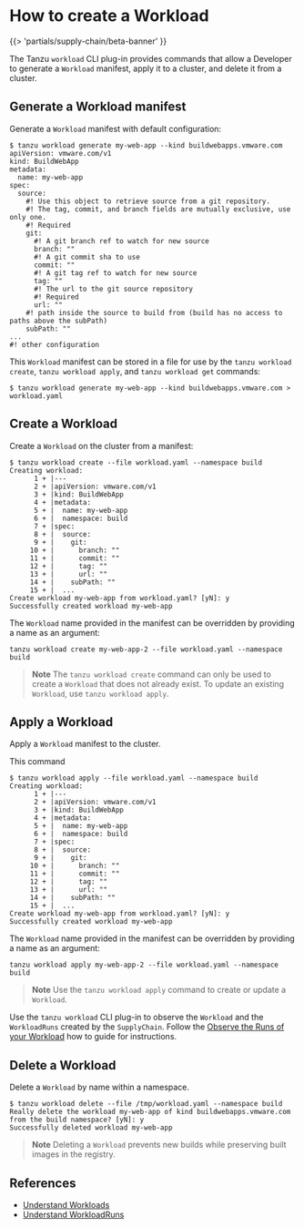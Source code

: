 # How to create a Workload

{{> 'partials/supply-chain/beta-banner' }}

The Tanzu `workload` CLI plug-in provides commands that allow a Developer to generate a `Workload` manifest, apply it to a cluster, and delete it from a cluster.

## Generate a Workload manifest

Generate a `Workload` manifest with default configuration:

```console
$ tanzu workload generate my-web-app --kind buildwebapps.vmware.com
apiVersion: vmware.com/v1
kind: BuildWebApp
metadata:
  name: my-web-app
spec:
  source:
    #! Use this object to retrieve source from a git repository.
    #! The tag, commit, and branch fields are mutually exclusive, use only one.
    #! Required
    git:
      #! A git branch ref to watch for new source
      branch: ""
      #! A git commit sha to use
      commit: ""
      #! A git tag ref to watch for new source
      tag: ""
      #! The url to the git source repository
      #! Required
      url: ""
    #! path inside the source to build from (build has no access to paths above the subPath)
    subPath: ""
...
#! other configuration
```

This `Workload` manifest can be stored in a file for use by the `tanzu workload create`, `tanzu workload apply`, and `tanzu workload get` commands:

```console
$ tanzu workload generate my-web-app --kind buildwebapps.vmware.com > workload.yaml
```

## Create a Workload

Create a `Workload` on the cluster from a manifest:

```console
$ tanzu workload create --file workload.yaml --namespace build
Creating workload:
      1 + |---
      2 + |apiVersion: vmware.com/v1
      3 + |kind: BuildWebApp
      4 + |metadata:
      5 + |  name: my-web-app
      6 + |  namespace: build
      7 + |spec:
      8 + |  source:
      9 + |    git:
     10 + |      branch: ""
     11 + |      commit: ""
     12 + |      tag: ""
     13 + |      url: ""
     14 + |    subPath: ""
     15 + |  ...
Create workload my-web-app from workload.yaml? [yN]: y
Successfully created workload my-web-app
```

The `Workload` name provided in the manifest can be overridden by providing a name as an argument:

```console
tanzu workload create my-web-app-2 --file workload.yaml --namespace build
```

>**Note** The `tanzu workload create` command can only be used to create a `Workload` that does not already exist. To update an existing `Workload`, use `tanzu workload apply`.

## Apply a Workload

Apply a `Workload` manifest to the cluster.

This command 

```console
$ tanzu workload apply --file workload.yaml --namespace build
Creating workload:
      1 + |---
      2 + |apiVersion: vmware.com/v1
      3 + |kind: BuildWebApp
      4 + |metadata:
      5 + |  name: my-web-app
      6 + |  namespace: build
      7 + |spec:
      8 + |  source:
      9 + |    git:
     10 + |      branch: ""
     11 + |      commit: ""
     12 + |      tag: ""
     13 + |      url: ""
     14 + |    subPath: ""
     15 + |  ...
Create workload my-web-app from workload.yaml? [yN]: y
Successfully created workload my-web-app
```

The `Workload` name provided in the manifest can be overridden by providing a name as an argument:

```console
tanzu workload apply my-web-app-2 --file workload.yaml --namespace build
```

>**Note** Use the `tanzu workload apply` command to create or update a `Workload`.

Use the `tanzu workload` CLI plug-in to observe the `Workload` and the `WorkloadRuns` created by the `SupplyChain`. Follow the [Observe the Runs of your Workload](./observe-runs.hbs.md) how to guide for instructions.

## Delete a Workload

Delete a `Workload` by name within a namespace.

```console
$ tanzu workload delete --file /tmp/workload.yaml --namespace build
Really delete the workload my-web-app of kind buildwebapps.vmware.com from the build namespace? [yN]: y
Successfully deleted workload my-web-app
```

>**Note** Deleting a `Workload` prevents new builds while preserving built images in the registry.

## References

- [Understand Workloads](../explanation/workloads.hbs.md)
- [Understand WorkloadRuns](../explanation/workloads.hbs.md)
